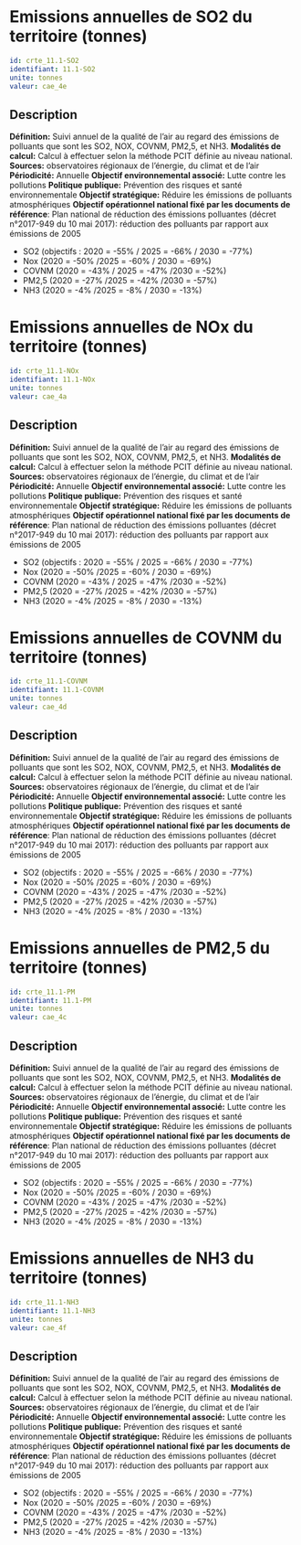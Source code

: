 # Emissions annuelles de SO2 du territoire (tonnes)
```yaml
id: crte_11.1-SO2
identifiant: 11.1-SO2
unite: tonnes
valeur: cae_4e
```
## Description

**Définition:** Suivi annuel de la qualité de l’air au regard des émissions de polluants que sont les SO2, NOX, COVNM, PM2,5, et NH3.
**Modalités de calcul:** Calcul à effectuer selon la méthode PCIT définie au niveau national.
**Sources:** observatoires régionaux de l’énergie, du climat et de l’air
**Périodicité:** Annuelle
**Objectif environnemental associé:** Lutte contre les pollutions
**Politique publique:** Prévention des risques et santé environnementale
**Objectif stratégique:** Réduire les émissions de polluants atmosphériques
**Objectif opérationnel national fixé par les documents de référence**: Plan national de réduction des émissions polluantes (décret n°2017-949 du 10 mai 2017): réduction des polluants par rapport aux émissions de 2005
- SO2 (objectifs : 2020 = -55% / 2025 = -66% / 2030 = -77%)
- Nox (2020 = -50% /2025 = -60% / 2030 = -69%)
- COVNM (2020 = -43% / 2025 = -47% /2030 = -52%)
- PM2,5 (2020 = -27% /2025 = -42% /2030 = -57%)
- NH3 (2020 = -4% /2025 = -8% / 2030 = -13%)

# Emissions annuelles de NOx du territoire (tonnes)
```yaml
id: crte_11.1-NOx
identifiant: 11.1-NOx
unite: tonnes
valeur: cae_4a
```
## Description

**Définition:** Suivi annuel de la qualité de l’air au regard des émissions de polluants que sont les SO2, NOX, COVNM, PM2,5, et NH3.
**Modalités de calcul:** Calcul à effectuer selon la méthode PCIT définie au niveau national.
**Sources:** observatoires régionaux de l’énergie, du climat et de l’air
**Périodicité:** Annuelle
**Objectif environnemental associé:** Lutte contre les pollutions
**Politique publique:** Prévention des risques et santé environnementale
**Objectif stratégique:** Réduire les émissions de polluants atmosphériques
**Objectif opérationnel national fixé par les documents de référence**: Plan national de réduction des émissions polluantes (décret n°2017-949 du 10 mai 2017): réduction des polluants par rapport aux émissions de 2005
- SO2 (objectifs : 2020 = -55% / 2025 = -66% / 2030 = -77%)
- Nox (2020 = -50% /2025 = -60% / 2030 = -69%)
- COVNM (2020 = -43% / 2025 = -47% /2030 = -52%)
- PM2,5 (2020 = -27% /2025 = -42% /2030 = -57%)
- NH3 (2020 = -4% /2025 = -8% / 2030 = -13%)

# Emissions annuelles de COVNM du territoire (tonnes)
```yaml
id: crte_11.1-COVNM
identifiant: 11.1-COVNM
unite: tonnes
valeur: cae_4d
```
## Description

**Définition:** Suivi annuel de la qualité de l’air au regard des émissions de polluants que sont les SO2, NOX, COVNM, PM2,5, et NH3.
**Modalités de calcul:** Calcul à effectuer selon la méthode PCIT définie au niveau national.
**Sources:** observatoires régionaux de l’énergie, du climat et de l’air
**Périodicité:** Annuelle
**Objectif environnemental associé:** Lutte contre les pollutions
**Politique publique:** Prévention des risques et santé environnementale
**Objectif stratégique:** Réduire les émissions de polluants atmosphériques
**Objectif opérationnel national fixé par les documents de référence**: Plan national de réduction des émissions polluantes (décret n°2017-949 du 10 mai 2017): réduction des polluants par rapport aux émissions de 2005
- SO2 (objectifs : 2020 = -55% / 2025 = -66% / 2030 = -77%)
- Nox (2020 = -50% /2025 = -60% / 2030 = -69%)
- COVNM (2020 = -43% / 2025 = -47% /2030 = -52%)
- PM2,5 (2020 = -27% /2025 = -42% /2030 = -57%)
- NH3 (2020 = -4% /2025 = -8% / 2030 = -13%)

# Emissions annuelles de PM2,5 du territoire (tonnes)
```yaml
id: crte_11.1-PM
identifiant: 11.1-PM
unite: tonnes
valeur: cae_4c
```
## Description

**Définition:** Suivi annuel de la qualité de l’air au regard des émissions de polluants que sont les SO2, NOX, COVNM, PM2,5, et NH3.
**Modalités de calcul:** Calcul à effectuer selon la méthode PCIT définie au niveau national.
**Sources:** observatoires régionaux de l’énergie, du climat et de l’air
**Périodicité:** Annuelle
**Objectif environnemental associé:** Lutte contre les pollutions
**Politique publique:** Prévention des risques et santé environnementale
**Objectif stratégique:** Réduire les émissions de polluants atmosphériques
**Objectif opérationnel national fixé par les documents de référence**: Plan national de réduction des émissions polluantes (décret n°2017-949 du 10 mai 2017): réduction des polluants par rapport aux émissions de 2005
- SO2 (objectifs : 2020 = -55% / 2025 = -66% / 2030 = -77%)
- Nox (2020 = -50% /2025 = -60% / 2030 = -69%)
- COVNM (2020 = -43% / 2025 = -47% /2030 = -52%)
- PM2,5 (2020 = -27% /2025 = -42% /2030 = -57%)
- NH3 (2020 = -4% /2025 = -8% / 2030 = -13%)

# Emissions annuelles de NH3 du territoire (tonnes)
```yaml
id: crte_11.1-NH3
identifiant: 11.1-NH3
unite: tonnes
valeur: cae_4f
```
## Description

**Définition:** Suivi annuel de la qualité de l’air au regard des émissions de polluants que sont les SO2, NOX, COVNM, PM2,5, et NH3.
**Modalités de calcul:** Calcul à effectuer selon la méthode PCIT définie au niveau national.
**Sources:** observatoires régionaux de l’énergie, du climat et de l’air
**Périodicité:** Annuelle
**Objectif environnemental associé:** Lutte contre les pollutions
**Politique publique:** Prévention des risques et santé environnementale
**Objectif stratégique:** Réduire les émissions de polluants atmosphériques
**Objectif opérationnel national fixé par les documents de référence**: Plan national de réduction des émissions polluantes (décret n°2017-949 du 10 mai 2017): réduction des polluants par rapport aux émissions de 2005
- SO2 (objectifs : 2020 = -55% / 2025 = -66% / 2030 = -77%)
- Nox (2020 = -50% /2025 = -60% / 2030 = -69%)
- COVNM (2020 = -43% / 2025 = -47% /2030 = -52%)
- PM2,5 (2020 = -27% /2025 = -42% /2030 = -57%)
- NH3 (2020 = -4% /2025 = -8% / 2030 = -13%)
